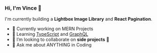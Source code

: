 ### Hi, I'm Vince 👋


I'm currently building a **Lightbox Image Library** and **React Pagination**.

- 🔭 Currently working on MERN Projects
- 🌱 Learning [TypeScript] and [GraphQL]
- 👯 I’m looking to collaborate on **side projects** 🤝
- 💬 Ask me about ANYTHING in Coding

[GraphQL]: https://graphql.org/
[TypeScript]: https://www.typescriptlang.org/
